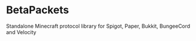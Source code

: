 # BetaPackets
Standalone Minecraft protocol library for Spigot, Paper, Bukkit, BungeeCord and Velocity
